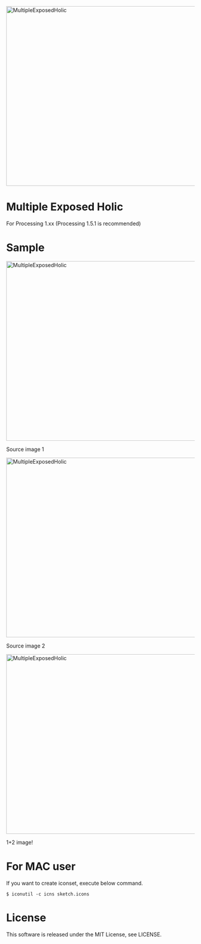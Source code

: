 <img src="https://raw.githubusercontent.com/wiki/karaage0703/MultipleExposedHolic/001.jpg" alt="MultipleExposedHolic" width="640" height="480">

# Multiple Exposed Holic

For Processing 1.xx (Processing 1.5.1 is recommended)

# Sample

<img src="https://raw.githubusercontent.com/wiki/karaage0703/MultipleExposedHolic/002.jpg" alt="MultipleExposedHolic" width="640" height="480">

Source image 1



<img src="https://raw.githubusercontent.com/wiki/karaage0703/MultipleExposedHolic/003.jpg" alt="MultipleExposedHolic" width="640" height="480">

Source image 2



<img src="https://raw.githubusercontent.com/wiki/karaage0703/MultipleExposedHolic/004.jpg" alt="MultipleExposedHolic" width="640" height="480">

1+2 image!



# For MAC user

If you want to create iconset, execute below command.

~~~~
$ iconutil -c icns sketch.icons
~~~~


# License
This software is released under the MIT License, see LICENSE.
